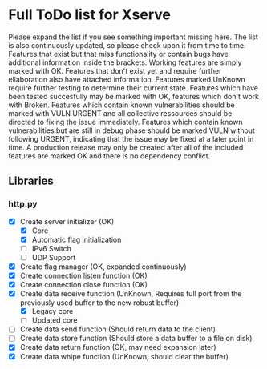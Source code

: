 # Full ToDo list for Xserve #

Please expand the list if you see something important missing here. The list is also continuously updated, so please check upon it from time to time.
Features that exist but that miss functionality or contain bugs have additional information inside the brackets. Working features are simply marked with OK.
Features that don't exist yet and require further ellaboration also have attached information.
Features marked UnKnown require further testing to determine their current state. Features which have been tested succesfully may be marked with OK, features which don't work with Broken.
Features which contain known vulnerabilities should be marked with VULN URGENT and all collective ressources should be directed to fixing the issue immediately.
Features which contain known vulnerabilities but are still in debug phase should be marked VULN without following URGENT, indicating that the issue may be fixed at a later point in time.
A production release may only be created after all of the included features are marked OK and there is no dependency conflict.

## Libraries ##

### http.py ###

 - [x] Create server initializer (OK)
    - [x] Core
    - [x] Automatic flag initialization
    - [ ] IPv6 Switch
    - [ ] UDP Support
 - [x] Create flag manager (OK, expanded continuously)
 - [x] Create connection listen function (OK)
 - [x] Create connection close function (OK)
 - [x] Create data receive function (UnKnown, Requires full port from the previously used buffer to the new robust buffer)
    - [x] Legacy core
    - [ ] Updated core
 - [ ] Create data send function (Should return data to the client)
 - [ ] Create data store function (Should store a data buffer to a file on disk)
 - [x] Create data return function (OK, may need expansion later)
 - [x] Create data whipe function (UnKnown, should clear the buffer)
